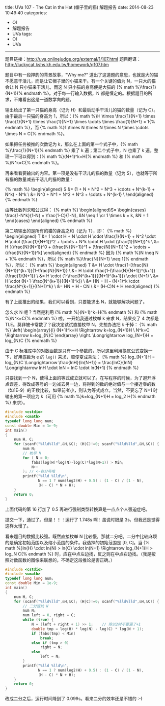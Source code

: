 title: UVa 107 - The Cat in the Hat (帽子里的猫) 解题报告
date: 2014-08-23 10:49:40
categories:
- OI
- 解题报告
- UVa
tags:
- OI
- UVa
---

题目链接：<http://uva.onlinejudge.org/external/1/107.html>
题目翻译：<http://luckycat.kshs.kh.edu.tw/homework/q107.htm>

题目中有一段押韵的背景故事，"Why me?" 道出了这道题的意思，也就是大的猫不愿意干活儿，而是让它帽子里的小猫来干。有一个关键的值为 N，一只大的猫会让 N 只小猫来干活儿，而这 N 只小猫的身高便是大猫的 {% math %}\frac{1}{N+1}{% endmath %}。对于每一行输入数据，N 都是恒定的。根据题目的所求，不难看出这是一道数学向的题。

<!-- more -->

输出给出了第一只猫的身高（记为 H）和最后动手干活儿的猫的数量（记为 C）。由于最后一只猫的身高为 1，所以：{% math %}H \times \frac{1}{N+1} \times \frac{1}{N+1} \times \frac{1}{N+1} \times \cdots \times \frac{1}{N+1} = 1{% endmath %}，而 {% math %}1 \times N \times N \times N \times \cdots \times N = C{% endmath %}。

如果把任务被推的次数记为 k，那么在上面的第一个式子中，{% math %}\frac{1}{N+1}{% endmath %} 乘了 k 遍；第二个式子中，N 也乘了 k 遍。整理一下可以得到：{% math %}(N+1)^k=H{% endmath %} 和 {% math %}N^k=C{% endmath %}。

再来看看要输出的内容。第一项是没有干活儿的猫的数量（记为 S），也就等于所有猫的数量减去干活儿的猫的数量：

{% math %}
\begin{aligned}
S &= (1 + N + N^2 + N^3 + \cdots + N^{k-1} + N^k) - N^k \\
  &= N^0 + N^1 + N^2 + N^3 + \cdots + N^{k-1} \\
\end{aligned}
{% endmath %}

由等比数列求和公式得：
{% math %}
\begin{aligned}S=
\begin{cases}
\frac{1-N^k}{1-N} = \frac{1-C}{1-N}, &N \neq 1
\cr
1 \times k = k, &N = 1
\end{cases}
\end{aligned}
{% endmath %}

第二项输出的是所有的猫的身高之和（记为 T），即：
{% math %}
\begin{aligned}
T &= 1 \cdot H + N \cdot H \cdot \frac{1}{N+1} + N^2 \cdot H \cdot (\frac{1}{N+1})^2 + \cdots + N^k \cdot H \cdot (\frac{1}{N+1})^k \\
  &= H [(\frac{N}{N+1})^0 + (\frac{N}{N+1})^1 + (\frac{N}{N+1})^2 + \cdots + (\frac{N}{N+1})^k]
\end{aligned}
{% endmath %}
因为 {% math %}N \neq N + 1{% endmath %}，所以 {% math %}\frac{N}{N+1} \neq 1{% endmath %}，所以：
{% math %}
\begin{aligned}
T &= H \cdot \frac{1-(\frac{N}{N+1})^{k+1}}{1-\frac{N}{N+1}} \\
  &= H \cdot \frac{1-(\frac{N}{N+1})^{k+1}}{\frac{1}{N+1}} \\
  &= H \cdot (1-\frac{N^{k+1}}{(N+1)^{k+1}}) \cdot (N+1) \\
  &= H \cdot (N+1-\frac{N^{k+1}}{(N+1)^k}) \\
  &= HN + H - (N+1)^k \cdot \frac{N^{k+1}}{(N+1)^k} \\
  &= HN + H - CN \\
  &= (H-C)N + H
\end{aligned}
{% endmath %}

有了上面推出的结果，我们可以看到，只要能求出 N，就能够解决问题了。

怎么求 N 呢？当然是利用 {% math %}(N+1)^k=H{% endmath %} 和 {% math %}N^k=C{% endmath %} 啦。一开始我通过枚举 k 来求 N，结果交了 4 次都是 TLE。莫非被卡常数了？我决定试试直接枚举 N。先想办法把 k 干掉：
{% math %}
\left\{
\begin{array}{l}
(N+1)^k=H \Rightarrow k=log_{N+1}H \\
N^k=C \Rightarrow k=log_{N}C
\end{array}
\right.
\Longrightarrow log_{N+1}H = log_{N}C
{% endmath %}

由于 C 标准库中的对数函数是只有一个参数的，所以这里利用换底公式变换一下，好用底数为 e 的 `log()` 来求，顺便变成乘法：
{% math %}
log_{N+1}H = log_{N}C \Longrightarrow \frac{lnH}{ln(N+1)} = \frac{lnC}{lnN} \Longrightarrow lnH \cdot lnN = lnC \cdot ln(N+1)
{% endmath %}

只要找到一个 N，使得上面的等式成立就可以了。在写程序的时候，为了避开浮点误差，得改成等号的一边减去另一边，将得到的数的绝对值与一个接近零的数（如1E-9）的正数比较，如果前者小，则认为等式成立。当然，不要忘了 N=1 时输出的第一项应为 k（可用 {% math %}k=log_{N+1}H = log_2 H{% endmath %} 来求）。

``` cpp 107_v1.cpp
#include <cstdio>
#include <cmath>
typedef long long num;
const double Min = 1e-9;
int main()
{
    num H, C;
    for (scanf("%lld%lld",&H,&C); (H|C)!=0; scanf("%lld%lld",&H,&C)) {
        num N;
        // 枚举 N
        for ( N = 0;
            fabs(log(H)*log(N)-log(C)*log(N+1)) > Min;
            N++
        ); // <-有分号哦
        printf("%lld %lld\n",
               N == 1 ? num(log2(H) + 0.5) : (1 - C) / (1 - N),
               (H - C) * N + H);
    }
    return 0;
}
```

上面代码的第 16 行加了 0.5 再进行强制类型转换算是一点点个人强迫症吧。

提交一下，通过了。但是！！！运行了 1.748s 啊！虽说时限是 3s，但我还是觉得这样太慢了。

看来题目的数据比较强。既然直接枚举 N 比较慢，那就二分吧。二分中比较麻烦的是确定初始范围以及缩小范围的条件。我选择的初始范围是 [0, C]。当 {% math %}ln{H} \cdot ln{N} > ln{C} \cdot ln(N+1) \Rightarrow log_{N+1}H > log_N C{% endmath %} 时，应在中点左边找，反之则在中点右边找。（我是按照对数函数的图像来联想的，不确定这段推论是否正确。）

``` cpp 107_2.cpp
#include <cstdio>
#include <cmath>
typedef long long num;
const double Min = 1e-9;
int main()
{
    num H, C;
    for (scanf("%lld%lld",&H,&C); (H|C)!=0; scanf("%lld%lld",&H,&C)) {
        // 二分查找 N
        num N;
        num left = 0, right = C;
        while (true) {
            N = (left + right + 1) >> 1;	// 除以2时不要漏了+1
            double tmp = log(H) * log(N) - log(C) * log(N + 1);
            if (fabs(tmp) < Min)
                break;
            else if (tmp > 0)
                right = N;
            else
                left = N;
        }
        printf("%lld %lld\n",
               N == 1 ? num(log2(H) + 0.5) : (1 - C) / (1 - N),
               (H - C) * N + H);
    }
    return 0;
}
```

改成二分之后，运行时间降到了 0.099s。看来二分的效率还是不错的 :-)